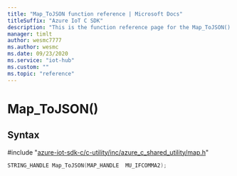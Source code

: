 ```yaml
---                             
title: "Map_ToJSON function reference | Microsoft Docs" 
titleSuffix: "Azure IoT C SDK"            
description: "This is the function reference page for the Map_ToJSON() function in the Azure IoT C SDK. This SDK is used with Azure IoT Hub and Azure IoT Hub Device Provisioning Service"            
manager: timlt                 
author: wesmc7777              
ms.author: wesmc               
ms.date: 09/23/2020                    
ms.service: "iot-hub"             
ms.custom: ""                
ms.topic: "reference"        
---                            
```


# Map_ToJSON()

## Syntax

\#include "[azure-iot-sdk-c/c-utility/inc/azure_c_shared_utility/map.h](../map-h.md)"  
```C
STRING_HANDLE Map_ToJSON(MAP_HANDLE  MU_IFCOMMA2);
```

